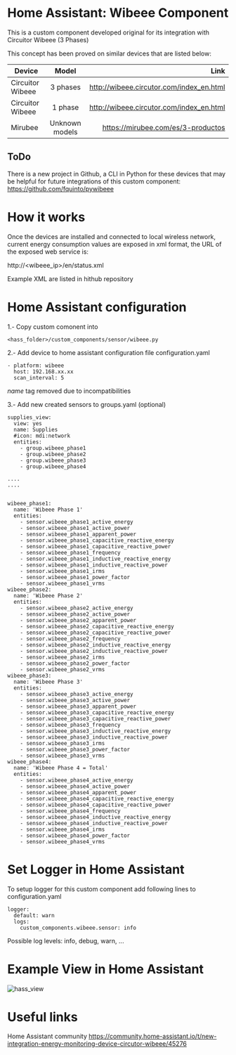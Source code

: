 # Home Assistant: Wibeee Component

This is a custom component developed original for its integration with Circuitor Wibeee (3 Phases)

This concept has been proved on similar devices that are listed below:

| Device        | Model           | Link  |
| ------------- |:-------------:| -----:|
|Circuitor Wibeee| 3 phases | http://wibeee.circutor.com/index_en.html |
|Circuitor Wibeee| 1 phase |  http://wibeee.circutor.com/index_en.html  |
|Mirubee| Unknown models |  https://mirubee.com/es/3-productos |

## ToDo

There is a new project in Github, a CLI in Python for these devices that may be helpful for future integrations of this custom component:
https://github.com/fquinto/pywibeee


# How it works

Once the devices are installed and connected to local wireless network, current energy consumption values are exposed in xml format, the URL of the exposed web service is:

http://<wibeee_ip>/en/status.xml

Example XML are listed in hithub repository

# Home Assistant configuration

1.- Copy custom comonent into 
```
<hass_folder>/custom_components/sensor/wibeee.py
```

2.- Add device to home assistant configuration file configuration.yaml

```
- platform: wibeee
  host: 192.168.xx.xx
  scan_interval: 5
```
*name* tag removed due to incompatibilities

3.- Add new created sensors to groups.yaml (optional)

```
supplies_view:
  view: yes
  name: Supplies
  #icon: mdi:network
  entities:
    - group.wibeee_phase1
    - group.wibeee_phase2
    - group.wibeee_phase3
    - group.wibeee_phase4

....
....


wibeee_phase1:
  name: 'Wibeee Phase 1'
  entities:
    - sensor.wibeee_phase1_active_energy
    - sensor.wibeee_phase1_active_power
    - sensor.wibeee_phase1_apparent_power
    - sensor.wibeee_phase1_capacitive_reactive_energy
    - sensor.wibeee_phase1_capacitive_reactive_power
    - sensor.wibeee_phase1_frequency
    - sensor.wibeee_phase1_inductive_reactive_energy
    - sensor.wibeee_phase1_inductive_reactive_power
    - sensor.wibeee_phase1_irms
    - sensor.wibeee_phase1_power_factor
    - sensor.wibeee_phase1_vrms
wibeee_phase2:
  name: 'Wibeee Phase 2'
  entities:
    - sensor.wibeee_phase2_active_energy
    - sensor.wibeee_phase2_active_power
    - sensor.wibeee_phase2_apparent_power
    - sensor.wibeee_phase2_capacitive_reactive_energy
    - sensor.wibeee_phase2_capacitive_reactive_power
    - sensor.wibeee_phase2_frequency
    - sensor.wibeee_phase2_inductive_reactive_energy
    - sensor.wibeee_phase2_inductive_reactive_power
    - sensor.wibeee_phase2_irms
    - sensor.wibeee_phase2_power_factor
    - sensor.wibeee_phase2_vrms
wibeee_phase3:
  name: 'Wibeee Phase 3'
  entities:
    - sensor.wibeee_phase3_active_energy
    - sensor.wibeee_phase3_active_power
    - sensor.wibeee_phase3_apparent_power
    - sensor.wibeee_phase3_capacitive_reactive_energy
    - sensor.wibeee_phase3_capacitive_reactive_power
    - sensor.wibeee_phase3_frequency
    - sensor.wibeee_phase3_inductive_reactive_energy
    - sensor.wibeee_phase3_inductive_reactive_power
    - sensor.wibeee_phase3_irms
    - sensor.wibeee_phase3_power_factor
    - sensor.wibeee_phase3_vrms
wibeee_phase4:
  name: 'Wibeee Phase 4 = Total'
  entities:
    - sensor.wibeee_phase4_active_energy
    - sensor.wibeee_phase4_active_power
    - sensor.wibeee_phase4_apparent_power
    - sensor.wibeee_phase4_capacitive_reactive_energy
    - sensor.wibeee_phase4_capacitive_reactive_power
    - sensor.wibeee_phase4_frequency
    - sensor.wibeee_phase4_inductive_reactive_energy
    - sensor.wibeee_phase4_inductive_reactive_power
    - sensor.wibeee_phase4_irms
    - sensor.wibeee_phase4_power_factor
    - sensor.wibeee_phase4_vrms
```

# Set Logger in Home Assistant

To setup logger for this custom component add following lines to configuration.yaml

```
logger:
  default: warn
  logs:
    custom_components.wibeee.sensor: info
```

Possible log levels: info, debug, warn, ...

# Example View in Home Assistant


![hass_view](https://community-home-assistant-assets.s3.dualstack.us-west-2.amazonaws.com/original/3X/8/4/84825f0d8c1653e37be87c0ed4fa68d4832c8bc0.png "Example View in Home Assistant")



# Useful links

Home Assistant community
https://community.home-assistant.io/t/new-integration-energy-monitoring-device-circutor-wibeee/45276
